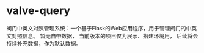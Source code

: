 # valve-query
阀门中英文对照管理系统：一个基于Flask的Web应用程序，用于管理阀门的中英文对照信息。 暂无自带数据， 当前版本的项目仅为展示、搭建环境用， 后续将会持续补充数据，作为默认数据。
